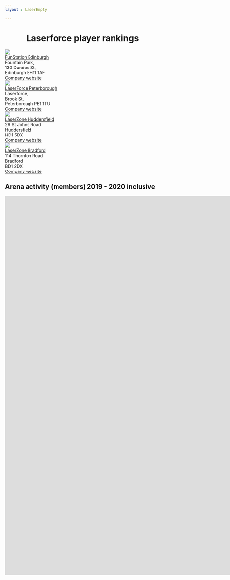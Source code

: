```yaml
---
layout : LaserEmpty

---
```



<center><h1>Laserforce player rankings</h1></center>

<div class = "row container-fluid " >
<div class = "col-sm-2" style = ""></div>
<div class = "col-sm-4 genericWrapper LaserCardWrapper7-9" style = "">
    <div class = "row">
        <div class = "col-xs-4">
            <a href = "{{ "/7-9/" | relative_url }}"> 
                <img src = "{{ "/assets/images/7-9logo250.png" | relative_url}}"  class = "LaserCardLogo"  /> 
            </a>
        </div>
        <div class = "col-xs-8"> 
            <a href = "{{ "/7-9/" | relative_url }}">FunStation Edinburgh </a><br/>
            Fountain Park, <br/>
            130 Dundee St, <br/>
            Edinburgh EH11 1AF <br/>
            <a href = "https://www.funstationuk.com/laser-station">Company website</a>
        </div>
    </div>
</div>

<div class = "col-sm-4 genericWrapper LaserCardWrapper7-2" style = "">
    <div class = "row">
    <div class = "col-xs-4">
        <a href = "{{ "/7-2/" | relative_url }}"> 
            <img src = "{{ "/assets/images/7-2logo250.png" | relative_url}}" class = "LaserCardLogo"  />
        </a>
    </div>
    <div class = "col-xs-8"> 
        <a href = "{{ "/7-2/" | relative_url }}">LaserForce Peterborough </a><br/>
        Laserforce, <br/>
        Brook St, <br/>
        Peterborough PE1 1TU <br/>
        <a href = "https://www.funstationuk.com/laser-station">Company website</a>
    </div>
    </div>
</div>
<div class = "col-sm-2" style = ""></div>
</div>

<div class = "row container-fluid " >
<div class = "col-sm-2" style = ""></div>
<div class = "col-sm-4 genericWrapper LaserCardWrapper7-8" style = "">
    <div class = "row">
    <div class = "col-xs-4">
        <a href = "{{ "/7-8/" | relative_url }}"> 
            <img src = "{{ "/assets/images/7-8logo250.png" | relative_url}}" class = "LaserCardLogo"  />
        </a>
    </div>
    <div class = "col-xs-8"> 
        <a href = "{{ "/7-8/" | relative_url }}">LaserZone Huddersfield</a><br/>
        29 St Johns Road <br/>
        Huddersfield<br/>
        HD1 5DX <br/>
        <a href = "http://huddersfield.laserzone.cc/">Company website</a>
    </div>
    </div>
</div>
<div class = "col-sm-4 genericWrapper LaserCardWrapper7-10" style = "">
    <div class = "row">
    <div class = "col-xs-4">
        <a href = "{{ "/7-10/" | relative_url }}"> 
            <img src = "{{ "/assets/images/7-10logo250.png" | relative_url}}" class = "LaserCardLogo"  />
        </a>
    </div>
    <div class = "col-xs-8"> 
        <a href = "{{ "/7-10/" | relative_url }}"> LaserZone Bradford </a><br/>
        114 Thornton Road<br/>
        Bradford <br/>
        BD1 2DX<br/>        
        <a href = "http://bradford.laserzone.cc/">Company website</a>
    </div>
    </div>
</div>
<div class = "col-sm-2" style = ""></div>
</div>

<h2> Arena activity (members) 2019 - 2020 inclusive </h2>
<iframe width="1991" height="1231" seamless frameborder="0" scrolling="no" src="https://docs.google.com/spreadsheets/d/e/2PACX-1vRhSzF4aVf-lx9jhV6cENZnaKkPzupxUmxxZ1ran-OrBSxWJkmnaLTNWcoim6cgFBL4Ue4fg2MhEF3o/pubchart?oid=332821321&amp;format=interactive" classs = "col-lg-1"></iframe>